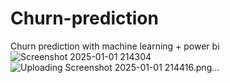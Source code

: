 # Churn-prediction
Churn prediction with machine learning + power bi
![Screenshot 2025-01-01 214304](https://github.com/user-attachments/assets/9e918337-e497-4451-8c44-26b7f08e62b1)
![Uploading Screenshot 2025-01-01 214416.png…]()
